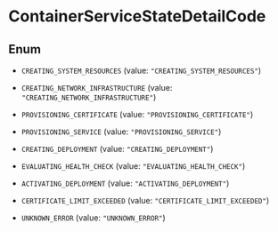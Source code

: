 

# ContainerServiceStateDetailCode

## Enum


* `CREATING_SYSTEM_RESOURCES` (value: `"CREATING_SYSTEM_RESOURCES"`)

* `CREATING_NETWORK_INFRASTRUCTURE` (value: `"CREATING_NETWORK_INFRASTRUCTURE"`)

* `PROVISIONING_CERTIFICATE` (value: `"PROVISIONING_CERTIFICATE"`)

* `PROVISIONING_SERVICE` (value: `"PROVISIONING_SERVICE"`)

* `CREATING_DEPLOYMENT` (value: `"CREATING_DEPLOYMENT"`)

* `EVALUATING_HEALTH_CHECK` (value: `"EVALUATING_HEALTH_CHECK"`)

* `ACTIVATING_DEPLOYMENT` (value: `"ACTIVATING_DEPLOYMENT"`)

* `CERTIFICATE_LIMIT_EXCEEDED` (value: `"CERTIFICATE_LIMIT_EXCEEDED"`)

* `UNKNOWN_ERROR` (value: `"UNKNOWN_ERROR"`)



